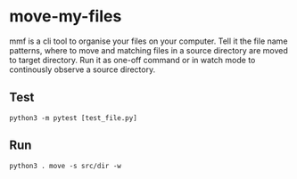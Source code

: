 # move-my-files

mmf is a cli tool to organise your files on your computer. Tell it the file name patterns, where to move and matching files in a source directory are moved to target directory. Run it as one-off command or in watch mode to continously observe a source directory.

## Test

```
python3 -m pytest [test_file.py]
```

## Run

```
python3 . move -s src/dir -w
```
